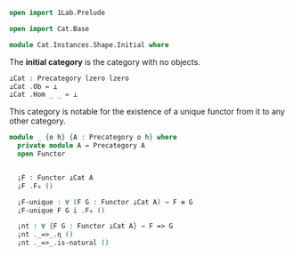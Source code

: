 ```agda
open import 1Lab.Prelude

open import Cat.Base

module Cat.Instances.Shape.Initial where
```

<!--
```agda
open Precategory
```
-->

The **initial category** is the category with no objects.

```agda
⊥Cat : Precategory lzero lzero
⊥Cat .Ob = ⊥
⊥Cat .Hom _ _ = ⊥
```

This category is notable for the existence of a unique functor from
it to any other category.

```agda
module _ {o h} {A : Precategory o h} where
  private module A = Precategory A
  open Functor


  ¡F : Functor ⊥Cat A
  ¡F .F₀ ()

  ¡F-unique : ∀ (F G : Functor ⊥Cat A) → F ≡ G
  ¡F-unique F G i .F₀ ()

  ¡nt : ∀ {F G : Functor ⊥Cat A} → F => G
  ¡nt ._=>_.η ()
  ¡nt ._=>_.is-natural ()
```

